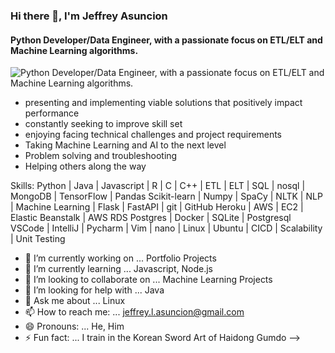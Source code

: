 ### Hi there 👋,  I'm Jeffrey Asuncion
#### Python Developer/Data Engineer, with a passionate focus on ETL/ELT and Machine Learning algorithms.
![Python Developer/Data Engineer, with a passionate focus on ETL/ELT and Machine Learning algorithms.](https://JeffreyAsuncion.github.io/img/Python-Code-Image-696x464.jpg)

* presenting and implementing viable solutions that positively impact performance
* constantly seeking to improve skill set
* enjoying facing technical challenges and project requirements
* Taking Machine Learning and AI to the next level
* Problem solving and troubleshooting
* Helping others along the way

Skills: Python | Java | Javascript |  R |  C |  C++ | ETL | ELT |  SQL | nosql |  MongoDB | TensorFlow | Pandas  Scikit-learn | Numpy | SpaCy |  NLTK |  NLP | Machine Learning | Flask | FastAPI | git | GitHub Heroku | AWS | EC2 | Elastic Beanstalk | AWS RDS Postgres | Docker |   SQLite | Postgresql VSCode | IntelliJ | Pycharm | Vim | nano | Linux | Ubuntu |  CICD | Scalability |  Unit Testing



- 🔭 I’m currently working on ... Portfolio Projects
- 🌱 I’m currently learning ... Javascript, Node.js
- 👯 I’m looking to collaborate on ... Machine Learning Projects
- 🤔 I’m looking for help with ... Java
- 💬 Ask me about ... Linux
- 📫 How to reach me: ... jeffrey.l.asuncion@gmail.com
- 😄 Pronouns: ... He, Him
- ⚡ Fun fact: ... I train in the Korean Sword Art of Haidong Gumdo
-->
